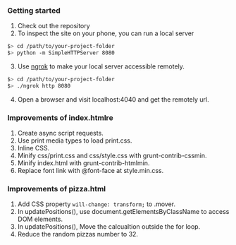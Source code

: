 ### Getting started
1. Check out the repository
2. To inspect the site on your phone, you can run a local server

  ```bash
  $> cd /path/to/your-project-folder
  $> python -m SimpleHTTPServer 8080
  ```

3. Use [ngrok](https://ngrok.com/) to make your local server accessible remotely.

  ``` bash
  $> cd /path/to/your-project-folder
  $> ./ngrok http 8080
  ```

4. Open a browser and visit localhost:4040 and get the remotely url.

### Improvements of index.htmlre
1. Create async script requests.
2. Use print media types to load print.css.
3. Inline CSS.
4. Minify css/print.css and css/style.css with grunt-contrib-cssmin.
5. Minify index.html with grunt-contrib-htmlmin.
6. Replace font link with @font-face at style.min.css.

### Improvements of pizza.html
1. Add CSS property `will-change: transform;` to .mover.
2. In updatePositions(), use document.getElementsByClassName to access DOM elements.
3. In updatePositions(), Move the calcualtion outside the for loop.
4. Reduce the random pizzas number to 32.